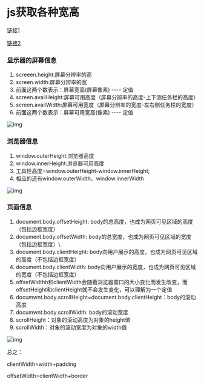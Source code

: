 # js获取各种宽高	

[链接1](https://blog.csdn.net/qq_15626693/article/details/54618276)

[链接2](https://www.cnblogs.com/iflygofy/p/5209725.html)

### **显示器的屏幕信息**

1. screeen.height:屏幕分辨率的高
2. screen.width:屏幕分辨率的宽
3. 前面这两个数表示：屏幕宽高(屏幕像素) ---- 定值
4. screen.availHeight:屏幕可用高度（屏幕分辨率的高度-上下测任务栏的高度）
5. screen.availWidth:屏幕可用宽度（屏幕分辨率的宽度-左右侧任务栏的宽度）
6. 前面这两个数表示：屏幕可用宽高(像素) ---- 定值

![img](P:\Users\Fergson.H\note\ud-img\20170119173647334.png)

### **浏览器信息**

1. window.outerHeight:浏览器高度
2. window.innerHeight:浏览器可用高度
3. 工具栏高度=window.outerHeight-window.innerHeight;
4. 相应的还有window.outerWidth、window.innerWidth

![img](P:\Users\Fergson.H\note\ud-img\20170119175053609.png)

### **页面信息**

1. document.body.offsetHeight: body的总高度，也成为网页可见区域的高度（包括边框宽度）
2. document.body.offsetWidth: body的总宽度，也成为网页可见区域的宽度（包括边框宽度）\
3. document.body.clientHeight: body向用户展示的高度，也成为网页可见区域的高度（不包括边框宽度）
4. document.body.clientWidth: body向用户展示的宽度，也成为网页可见区域的宽度（不包括边框宽度）
5. offsetWidthh和clientWidth会随着浏览器窗口的大小变化而发生改变，而offsetHeight和clientHeight就不会发生变化，可以理解为一个定值
6. documwnt.body.scrollHeight=document.body.clientHeight：body的滚动高度
7. documwnt.body.scrollWidth: body的滚动宽度
8. scrollHeight：对象的滚动高度为对象的height值
9. scrollWidth：对象的滚动宽度为对象的width值

![img](P:\Users\Fergson.H\note\ud-img\20170119180615096.png)

总之：

clientWidth=width+padding

offsetWidth=clientWidth+border



